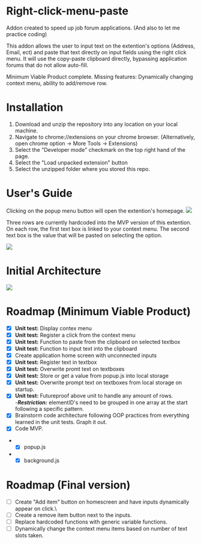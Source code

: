 # Right-click-menu-paste
Addon created to speed up job forum applications. 
(And also to let me practice coding)

This addon allows the user to input text on the extention's options (Address, Email, ect) and paste that text directly on input fields using the right click menu. It will use the copy-paste clipboard directly, bypassing application forums that do not allow auto-fill.

Minimum Viable Product complete. 
Missing features: Dynamically changing context menu, ability to add/remove row.

# Installation

1) Download and unzip the repository into any location on your local machine. 
2) Navigate to chrome://extensions on your chrome browser. (Alternatively, open chrome option -> More Tools -> Extensions) 
3) Select the "Developer mode" checkmark on the top right hand of the page. 
4) Select the "Load unpacked extension" button
5) Select the unzipped folder where you stored this repo. 

# User's Guide

Clicking on the popup menu button will open the extention's homepage. 
<img src="https://i.imgur.com/RTrtOo5.png?1">

Three rows are currently hardcoded into the MVP version of this extention. 
On each row, the first text box is linked to your context menu.
The second text box is the value that will be pasted on selecting the option.

<img src="https://i.imgur.com/k9yl0Ff.png?1">



# Initial Architecture

<img src="https://i.imgur.com/BQkVcsW.png?1">

# Roadmap (Minimum Viable Product)

- [x] **Unit test:** Display contex menu
- [X] **Unit test:** Register a click from the context menu
- [X] **Unit test:** Function to paste from the clipboard on selected textbox
- [X] **Unit test:** Function to input text into the clipboard
- [X] Create application home screen with unconnected inputs
- [X] **Unit test:** Register text in textbox
- [X] **Unit test:** Overwrite promt text on textboxes
- [X] **Unit test:** Store or get a value from popup.js into local storage
- [X] **Unit test:** Overwrite prompt text on textboxes from local storage on startup.  
- [X] **Unit test:** Futureproof above unit to handle any amount of rows.  
  -***Restriction:*** elementID's need to be grouped in one array at the start following a specific pattern.
- [X] Brainstorm code architecture following OOP practices from everything learned in the unit tests. Graph it out. 
- [X] Code MVP.
 - - [x] popup.js
 - - [X] background.js
 
 # Roadmap (Final version)
 
- [ ] Create "Add item" button on homescreen and have inputs dynamically appear on click.\
- [ ] Create a remove item button next to the inputs. 
- [ ] Replace hardcoded functions with generic variable functions. 
- [ ] Dynamically change the context menu items based on number of text slots taken.
